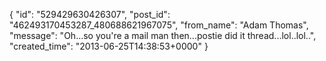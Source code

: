  {
   "id": "529429630426307",
   "post_id": "462493170453287_480688621967075",
   "from_name": "Adam Thomas",
   "message": "Oh...so you're a mail man then...postie did it thread...lol..lol..",
   "created_time": "2013-06-25T14:38:53+0000"
 }
